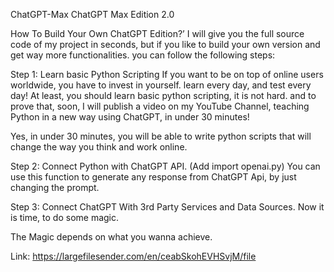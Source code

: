 ChatGPT-Max
ChatGPT Max Edition 2.0

How To Build Your Own ChatGPT Edition?’
I will give you the full source code of my project in seconds, but if you like to build your own version and get way more functionalities. you can follow the following steps:

Step 1: Learn basic Python Scripting
If you want to be on top of online users worldwide, you have to invest in yourself. learn every day, and test every day! At least, you should learn basic python scripting, it is not hard. and to prove that, soon, I will publish a video on my YouTube Channel, teaching Python in a new way using ChatGPT, in under 30 minutes!

Yes, in under 30 minutes, you will be able to write python scripts that will change the way you think and work online.

Step 2: Connect Python with ChatGPT API.
(Add import openai.py)
You can use this function to generate any response from ChatGPT Api, by just changing the prompt.

Step 3: Connect ChatGPT With 3rd Party Services and Data Sources.
Now it is time, to do some magic.

The Magic depends on what you wanna achieve.

Link: https://largefilesender.com/en/ceabSkohEVHSvjM/file
